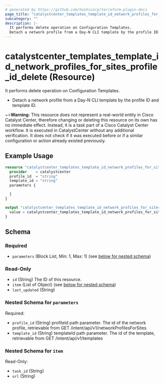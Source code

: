 ```yaml
---
# generated by https://github.com/hashicorp/terraform-plugin-docs
page_title: "catalystcenter_templates_template_id_network_profiles_for_sites_profile_id_delete Resource - terraform-provider-catalystcenter"
subcategory: ""
description: |-
  It performs delete operation on Configuration Templates.
  Detach a network profile from a Day-N CLI template by the profile ID and template ID.
---
```


# catalystcenter_templates_template_id_network_profiles_for_sites_profile_id_delete (Resource)

It performs delete operation on Configuration Templates.

- Detach a network profile from a Day-N CLI template by the profile ID and template ID.

~>**Warning:**
This resource does not represent a real-world entity in Cisco Catalyst Center, therefore changing or deleting this resource on its own has no immediate effect.
Instead, it is a task part of a Cisco Catalyst Center workflow. It is executed in CatalystCenter without any additional verification. It does not check if it was executed before or if a similar configuration or action already existed previously.


## Example Usage

```terraform
resource "catalystcenter_templates_template_id_network_profiles_for_sites_profile_id_delete" "example" {
  provider    = catalystcenter
  profile_id  = "string"
  template_id = "string"
  parameters {

  }
}

output "catalystcenter_templates_template_id_network_profiles_for_sites_profile_id_delete_example" {
  value = catalystcenter_templates_template_id_network_profiles_for_sites_profile_id_delete.example
}
```

<!-- schema generated by tfplugindocs -->
## Schema

### Required

- `parameters` (Block List, Min: 1, Max: 1) (see [below for nested schema](#nestedblock--parameters))

### Read-Only

- `id` (String) The ID of this resource.
- `item` (List of Object) (see [below for nested schema](#nestedatt--item))
- `last_updated` (String)

<a id="nestedblock--parameters"></a>
### Nested Schema for `parameters`

Required:

- `profile_id` (String) profileId path parameter. The id of the network profile, retrievable from GET /intent/api/v1/networkProfilesForSites
- `template_id` (String) templateId path parameter. The id of the template, retrievable from GET /intent/api/v1/templates


<a id="nestedatt--item"></a>
### Nested Schema for `item`

Read-Only:

- `task_id` (String)
- `url` (String)
